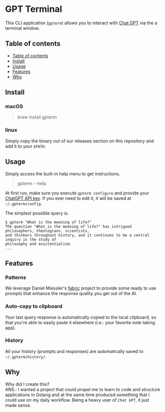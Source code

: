 # GPT Terminal
This CLI application (`gpterm`) allows you to interact with [Chat GPT](https://chatgpt.com/) via 
the a terminal window.

## Table of contents
<!-- TOC depthfrom:2 depthto:2 -->

- [Table of contents](#table-of-contents)
- [Install](#install)
- [Usage](#usage)
- [Features](#features)
- [Why](#why)

<!-- /TOC -->

## Install

### macOS
> brew install gpterm

### linux
Simply copy the binary out of our releases section on this repository and add it to your `$PATH`.

## Usage
Simply access the built-in help menu to get instructions.
> gpterm --help

At first run, make sure you execute `gpterm configure` and provide your [ChatGPT API key](https://platform.openai.com/api-keys).
If you ever need to edit it, it will be saved at `~/.gpterm/config`.

The simplest possible query is.
```text
$ gpterm "What is the meaning of life?"
The question "What is the meaning of life?" has intrigued philosophers, theologians, scientists, 
and thinkers throughout history, and it continues to be a central inquiry in the study of 
philosophy and existentialism.
...
```
## Features

### Patterns
We leverage Daniel Miessler's [fabric](https://github.com/danielmiessler/fabric) project to provide
some ready to use prompts that enhance the response quality you get out of the AI.

### Auto-copy to clipboard
Your last query response is automatically copied to the local clipboard, so that you're able to easily
paste it elsewhere (i.e.: your favorite note taking app).

### History
All your history (prompts and responses) are automatically saved to `~/.gpterm/history/`.

## Why
Why did I create this?  
ANS.: I wanted a project that could propel me to learn to code and structure applications in Golang and at the same time produced something that I could use on my daily workflow.
Being a heavy user of `Chat GPT`, it just made sense.
